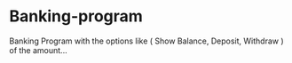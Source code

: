 # Banking-program
Banking Program with the options like ( Show Balance, Deposit, Withdraw ) of the amount... 
